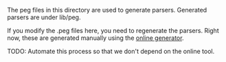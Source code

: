 The peg files in this directory are used to generate parsers. Generated parsers are under lib/peg.

If you modify the .peg files here, you need to regenerate the parsers. Right now, these are
generated manually using the [online generator](http://pegjs.majda.cz/online).

TODO: Automate this process so that we don't depend on the online tool.